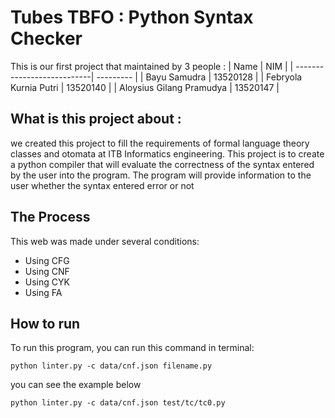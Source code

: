 # Tubes TBFO : Python Syntax Checker
This is our first project that maintained by 3 people :
|            Name            |     NIM   |
| ---------------------------| --------- |
| Bayu Samudra               | 13520128  |
| Febryola Kurnia Putri      | 13520140  |
| Aloysius Gilang Pramudya   | 13520147  |

## What is this project about :
we created this project to fill the requirements of formal language theory classes and otomata at ITB
Informatics engineering. This project is to create a python compiler that will evaluate the correctness
of the syntax entered by the user into the program. The program will provide information to the user
whether the syntax entered error or not

## The Process
This web was made under several conditions:
* Using CFG
* Using CNF
* Using CYK
* Using FA

## How to run
To run this program, you can run this command in terminal:

```
python linter.py -c data/cnf.json filename.py
```
you can see the example below
```
python linter.py -c data/cnf.json test/tc/tc0.py
```

